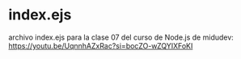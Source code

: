# index.ejs
archivo index.ejs para la clase 07 del curso de Node.js de midudev:  https://youtu.be/UqnnhAZxRac?si=bocZO-wZQYIXFoKI
